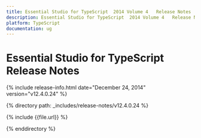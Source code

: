 ```yaml
---
title: Essential Studio for TypeScript  2014 Volume 4   Release Notes  
description: Essential Studio for TypeScript  2014 Volume 4   Release Notes  
platform: TypeScript
documentation: ug
---
```


# Essential Studio for TypeScript  Release Notes  

{% include release-info.html date="December 24, 2014"  version="v12.4.0.24" %} 


{% directory path: _includes/release-notes/v12.4.0.24 %}

{% include {{file.url}} %}

{% enddirectory %}